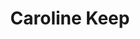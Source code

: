 ---
avatar: /images/people/caroline-keep.jpg
avatar_small: /images/people/caroline-keep_small.jpg
bio: 2018 TES national new teacher of the year, BIMA 100, Liverpool MakeFest founder
  and creator of the Spark Penketh Makerspace
homepage: null
instagram: null
linkedin: null
title: Caroline Keep
twitter: https://twitter.com/ka81
type: guest
username: caroline-keep
youtube: null
---